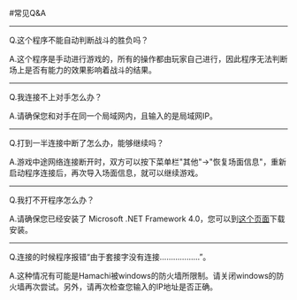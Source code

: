 
#常见Q&A

---
Q.这个程序不能自动判断战斗的胜负吗？

A.这个程序是手动进行游戏的，所有的操作都由玩家自己进行，因此程序无法判断场上是否有能力的效果影响着战斗的结果。

---
Q.我连接不上对手怎么办？

A.请确保您和对手在同一个局域网内，且输入的是局域网IP。

---
Q.打到一半连接中断了怎么办，能够继续吗？

A.游戏中途网络连接断开时，双方可以按下菜单栏"其他"→"恢复场面信息"，重新启动程序连接后，再次导入场面信息，就可以继续游戏。

---

Q.我打不开程序怎么办？

A.请确保您已经安装了 Microsoft .NET Framework 4.0，您可以到[这个页面](http://www.microsoft.com/zh-cn/download/details.aspx?id=17718)下载安装。

---

Q.连接的时候程序报错“由于套接字没有连接………………”。

A.这种情况有可能是Hamachi被windows的防火墙所限制。请关闭windows的防火墙再次尝试。另外，请再次检查您输入的IP地址是否正确。